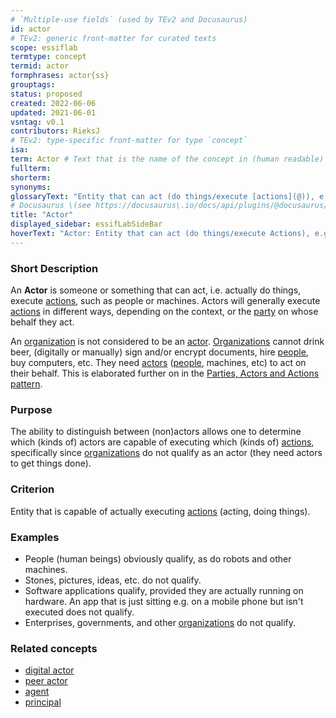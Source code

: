 ```yaml
---
# `Multiple-use fields` (used by TEv2 and Docusaurus)
id: actor
# TEv2: generic front-matter for curated texts
scope: essiflab
termtype: concept
termid: actor
formphrases: actor{ss}
grouptags:
status: proposed
created: 2022-06-06
updated: 2021-06-01
vsntag: v0.1
contributors: RieksJ
# TEv2: type-specific front-matter for type `concept`
isa:
term: Actor # Text that is the name of the concept in (human readable) texts.
fullterm:
shorterm:
synonyms:
glossaryText: "Entity that can act (do things/execute [actions](@)), e.g. people, machines, but not [organizations](@)."
# Docusaurus \(see https://docusaurus\.io/docs/api/plugins/@docusaurus/plugin-content-docs#markdown-front-matter\):
title: "Actor"
displayed_sidebar: essifLabSideBar
hoverText: "Actor: Entity that can act (do things/execute Actions), e.g. people, machines, but not Organizations."
---
```

### Short Description
An **Actor** is someone or something that can act, i.e. actually do things, execute [actions](@), such as people or machines. Actors will generally execute [actions](@) in different ways, depending on the context, or the [party](@) on whose behalf they act.

An [organization](@) is not considered to be an [actor](@). [Organizations](@) cannot drink beer, (digitally or manually) sign and/or encrypt documents, hire [people](@), buy computers, etc. They need [actors](@) ([people](@), machines, etc) to act on their behalf. This is elaborated further on in the [Parties, Actors and Actions pattern](pattern-party-actor-action@).

### Purpose
The ability to distinguish between (non)actors allows one to determine which (kinds of) actors are capable of executing which (kinds of) [actions](@), specifically since [organizations](@) do not qualify as an actor (they need actors to get things done).

### Criterion
Entity that is capable of actually executing [actions](@) (acting, doing things).

### Examples

- People (human beings) obviously qualify, as do robots and other machines.
- Stones, pictures, ideas, etc. do not qualify.
- Software applications qualify, provided they are actually running on hardware. An app that is just sitting e.g. on a mobile phone but isn't executed does not qualify.
- Enterprises, governments, and other [organizations](@) do not qualify.

### Related concepts
- [digital actor](@)
- [peer actor](@)
- [agent](@)
- [principal](@)
